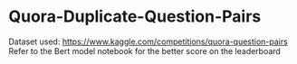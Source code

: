 # Quora-Duplicate-Question-Pairs
Dataset used: https://www.kaggle.com/competitions/quora-question-pairs
Refer to the Bert model notebook for the better score on the leaderboard
